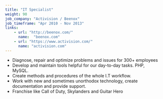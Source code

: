 ```yaml
---
title: "IT Specialist"
weight: 90
job_company: "Activision / Beenox"
job_timeframe: "Apr 2010 - Nov 2013"
links:
    - url: "http://beenox.com/" 
      name:  "beenox.com"
    - url: "https://www.activision.com/"
      name: "activision.com"      
---
```


* Diagnose, repair and optimize problems and issues for 300+ employees
* Develop and maintain tools helpful for our day-to-day tasks. PHP, MySQL.
* Create methods and procedures of the whole I.T workflow.
* Work with new and sometimes unorthodox technology, create documentation and provide support.
* Franchise like Call of Duty, Skylanders and Guitar Hero 